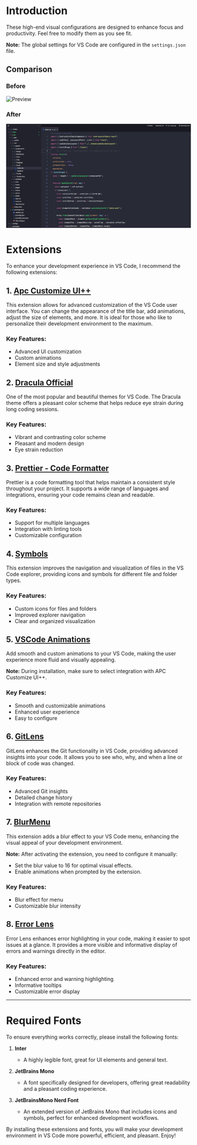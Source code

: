 # Introduction

These high-end visual configurations are designed to enhance focus and productivity. Feel free to modify them as you see fit.

**Note:** The global settings for VS Code are configured in the `settings.json` file.

## Comparison

### Before
![Preview](https://miro.medium.com/v2/resize:fit:1358/1*6lTReDARgSl00O1M4g8Y5A.png)

### After
![Preview](./preview.png)



# Extensions

To enhance your development experience in VS Code, I recommend the following extensions:

## 1. [Apc Customize UI++](https://marketplace.visualstudio.com/items?itemName=brandonkirbyson.vscode-animations)
This extension allows for advanced customization of the VS Code user interface. You can change the appearance of the title bar, add animations, adjust the size of elements, and more. It is ideal for those who like to personalize their development environment to the maximum.

### Key Features:
- Advanced UI customization
- Custom animations
- Element size and style adjustments

## 2. [Dracula Official](https://marketplace.visualstudio.com/items?itemName=dracula-theme.theme-dracula)
One of the most popular and beautiful themes for VS Code. The Dracula theme offers a pleasant color scheme that helps reduce eye strain during long coding sessions.

### Key Features:
- Vibrant and contrasting color scheme
- Pleasant and modern design
- Eye strain reduction

## 3. [Prettier - Code Formatter](https://marketplace.visualstudio.com/items?itemName=esbenp.prettier-vscode)
Prettier is a code formatting tool that helps maintain a consistent style throughout your project. It supports a wide range of languages and integrations, ensuring your code remains clean and readable.

### Key Features:
- Support for multiple languages
- Integration with linting tools
- Customizable configuration

## 4. [Symbols](https://marketplace.visualstudio.com/items?itemName=miguelsolorio.symbols)
This extension improves the navigation and visualization of files in the VS Code explorer, providing icons and symbols for different file and folder types.

### Key Features:
- Custom icons for files and folders
- Improved explorer navigation
- Clear and organized visualization

## 5. [VSCode Animations](https://marketplace.visualstudio.com/items?itemName=brandonkirbyson.vscode-animations)
Add smooth and custom animations to your VS Code, making the user experience more fluid and visually appealing.

**Note:** During installation, make sure to select integration with APC Customize UI++.

### Key Features:
- Smooth and customizable animations
- Enhanced user experience
- Easy to configure

## 6. [GitLens](https://marketplace.visualstudio.com/items?itemName=eamodio.gitlens)
GitLens enhances the Git functionality in VS Code, providing advanced insights into your code. It allows you to see who, why, and when a line or block of code was changed.

### Key Features:
- Advanced Git insights
- Detailed change history
- Integration with remote repositories

## 7. [BlurMenu](https://marketplace.visualstudio.com/items?itemName=example.blur-menu)
This extension adds a blur effect to your VS Code menu, enhancing the visual appeal of your development environment.

**Note:** After activating the extension, you need to configure it manually:
- Set the blur value to 16 for optimal visual effects.
- Enable animations when prompted by the extension.

### Key Features:
- Blur effect for menu
- Customizable blur intensity

## 8. [Error Lens](https://marketplace.visualstudio.com/items?itemName=usernamehw.errorlens)
Error Lens enhances error highlighting in your code, making it easier to spot issues at a glance. It provides a more visible and informative display of errors and warnings directly in the editor.

### Key Features:
- Enhanced error and warning highlighting
- Informative tooltips
- Customizable error display

---



# Required Fonts

To ensure everything works correctly, please install the following fonts:

1. **Inter**
   - A highly legible font, great for UI elements and general text.

2. **JetBrains Mono**
   - A font specifically designed for developers, offering great readability and a pleasant coding experience.

3. **JetBrainsMono Nerd Font**
   - An extended version of JetBrains Mono that includes icons and symbols, perfect for enhanced development workflows.

By installing these extensions and fonts, you will make your development environment in VS Code more powerful, efficient, and pleasant. Enjoy!
